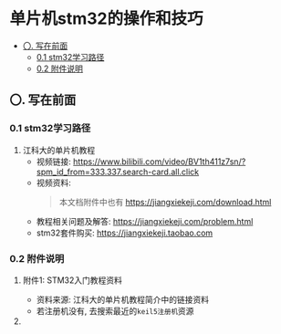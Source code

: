 # 单片机stm32的操作和技巧


<!-- @import "[TOC]" {cmd="toc" depthFrom=2 depthTo=6 orderedList=false} -->

<!-- code_chunk_output -->

- [〇. 写在前面](#〇-写在前面)
  - [0.1 stm32学习路径](#01-stm32学习路径)
  - [0.2 附件说明](#02-附件说明)

<!-- /code_chunk_output -->



## 〇. 写在前面
### 0.1 stm32学习路径
1. 江科大的单片机教程
    + 视频链接: 
        https://www.bilibili.com/video/BV1th411z7sn/?spm_id_from=333.337.search-card.all.click
    + 视频资料:
        > 本文档附件中也有 
        https://jiangxiekeji.com/download.html
    + 教程相关问题及解答:
        https://jiangxiekeji.com/problem.html
    + stm32套件购买:
        https://jiangxiekeji.taobao.com

### 0.2 附件说明
1. 附件1: STM32入门教程资料
    + 资料来源:
        江科大的单片机教程简介中的链接资料
    + 若注册机没有, 去搜索最近的`keil5注册机`资源
    

2. 